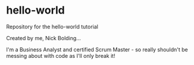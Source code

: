 # hello-world
Repository for the hello-world tutorial

Created by me, Nick Bolding...

I'm a Business Analyst and certified Scrum Master - so really shouldn't be messing about with code as I'll only break it!
